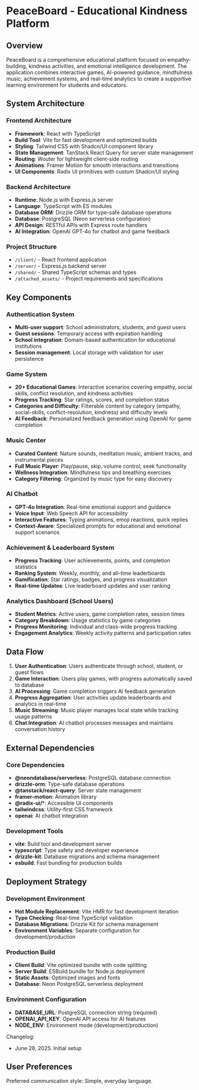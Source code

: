 # PeaceBoard - Educational Kindness Platform

## Overview

PeaceBoard is a comprehensive educational platform focused on empathy-building, kindness activities, and emotional intelligence development. The application combines interactive games, AI-powered guidance, mindfulness music, achievement systems, and real-time analytics to create a supportive learning environment for students and educators.

## System Architecture

### Frontend Architecture
- **Framework**: React with TypeScript
- **Build Tool**: Vite for fast development and optimized builds
- **Styling**: Tailwind CSS with Shadcn/UI component library
- **State Management**: TanStack React Query for server state management
- **Routing**: Wouter for lightweight client-side routing
- **Animations**: Framer Motion for smooth interactions and transitions
- **UI Components**: Radix UI primitives with custom Shadcn/UI styling

### Backend Architecture
- **Runtime**: Node.js with Express.js server
- **Language**: TypeScript with ES modules
- **Database ORM**: Drizzle ORM for type-safe database operations
- **Database**: PostgreSQL (Neon serverless configuration)
- **API Design**: RESTful APIs with Express route handlers
- **AI Integration**: OpenAI GPT-4o for chatbot and game feedback

### Project Structure
- `/client/` - React frontend application
- `/server/` - Express.js backend server
- `/shared/` - Shared TypeScript schemas and types
- `/attached_assets/` - Project requirements and specifications

## Key Components

### Authentication System
- **Multi-user support**: School administrators, students, and guest users
- **Guest sessions**: Temporary access with expiration handling
- **School integration**: Domain-based authentication for educational institutions
- **Session management**: Local storage with validation for user persistence

### Game System
- **20+ Educational Games**: Interactive scenarios covering empathy, social skills, conflict resolution, and kindness activities
- **Progress Tracking**: Star ratings, scores, and completion status
- **Categories and Difficulty**: Filterable content by category (empathy, social-skills, conflict-resolution, kindness) and difficulty levels
- **AI Feedback**: Personalized feedback generation using OpenAI for game completion

### Music Center
- **Curated Content**: Nature sounds, meditation music, ambient tracks, and instrumental pieces
- **Full Music Player**: Play/pause, skip, volume control, seek functionality
- **Wellness Integration**: Mindfulness tips and breathing exercises
- **Category Filtering**: Organized by music type for easy discovery

### AI Chatbot
- **GPT-4o Integration**: Real-time emotional support and guidance
- **Voice Input**: Web Speech API for accessibility
- **Interactive Features**: Typing animations, emoji reactions, quick replies
- **Context-Aware**: Specialized prompts for educational and emotional support scenarios

### Achievement & Leaderboard System
- **Progress Tracking**: User achievements, points, and completion statistics
- **Ranking System**: Weekly, monthly, and all-time leaderboards
- **Gamification**: Star ratings, badges, and progress visualization
- **Real-time Updates**: Live leaderboard updates and user ranking

### Analytics Dashboard (School Users)
- **Student Metrics**: Active users, game completion rates, session times
- **Category Breakdown**: Usage statistics by game categories
- **Progress Monitoring**: Individual and class-wide progress tracking
- **Engagement Analytics**: Weekly activity patterns and participation rates

## Data Flow

1. **User Authentication**: Users authenticate through school, student, or guest flows
2. **Game Interaction**: Users play games, with progress automatically saved to database
3. **AI Processing**: Game completion triggers AI feedback generation
4. **Progress Aggregation**: User activities update leaderboards and analytics in real-time
5. **Music Streaming**: Music player manages local state while tracking usage patterns
6. **Chat Integration**: AI chatbot processes messages and maintains conversation history

## External Dependencies

### Core Dependencies
- **@neondatabase/serverless**: PostgreSQL database connection
- **drizzle-orm**: Type-safe database operations
- **@tanstack/react-query**: Server state management
- **framer-motion**: Animation library
- **@radix-ui/***: Accessible UI components
- **tailwindcss**: Utility-first CSS framework
- **openai**: AI chatbot integration

### Development Tools
- **vite**: Build tool and development server
- **typescript**: Type safety and developer experience
- **drizzle-kit**: Database migrations and schema management
- **esbuild**: Fast bundling for production builds

## Deployment Strategy

### Development Environment
- **Hot Module Replacement**: Vite HMR for fast development iteration
- **Type Checking**: Real-time TypeScript validation
- **Database Migrations**: Drizzle Kit for schema management
- **Environment Variables**: Separate configuration for development/production

### Production Build
- **Client Build**: Vite optimized bundle with code splitting
- **Server Build**: ESBuild bundle for Node.js deployment
- **Static Assets**: Optimized images and fonts
- **Database**: Neon PostgreSQL serverless deployment

### Environment Configuration
- **DATABASE_URL**: PostgreSQL connection string (required)
- **OPENAI_API_KEY**: OpenAI API access for AI features
- **NODE_ENV**: Environment mode (development/production)

Changelog:
- June 28, 2025. Initial setup

## User Preferences

Preferred communication style: Simple, everyday language.
